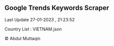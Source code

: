 

## Google Trends Keywords Scraper 
 
Last Update 27-01-2023 , 21:23:52

Country List :
VIETNAM.json



© Abdul Muttaqin 
